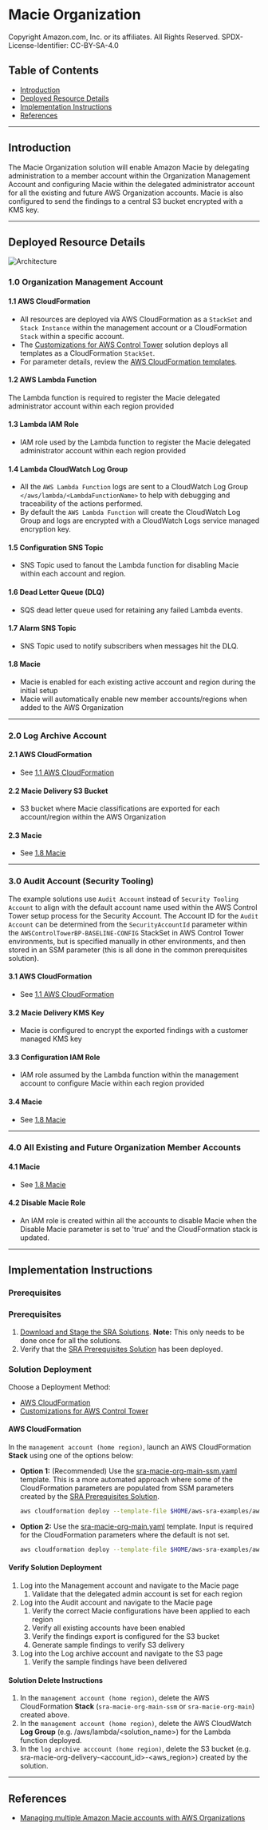 # Macie Organization<!-- omit in toc -->

Copyright Amazon.com, Inc. or its affiliates. All Rights Reserved. SPDX-License-Identifier: CC-BY-SA-4.0

## Table of Contents<!-- omit in toc -->

- [Introduction](#introduction)
- [Deployed Resource Details](#deployed-resource-details)
- [Implementation Instructions](#implementation-instructions)
- [References](#references)

---

## Introduction

The Macie Organization solution will enable Amazon Macie by delegating administration to a member account within the Organization Management Account and configuring Macie within the delegated administrator account for all the existing and future AWS
Organization accounts. Macie is also configured to send the findings to a central S3 bucket encrypted with a KMS key.

---

## Deployed Resource Details

![Architecture](./documentation/macie-org.png)

### 1.0 Organization Management Account<!-- omit in toc -->

#### 1.1 AWS CloudFormation<!-- omit in toc -->

- All resources are deployed via AWS CloudFormation as a `StackSet` and `Stack Instance` within the management account or a CloudFormation `Stack` within a specific account.
- The [Customizations for AWS Control Tower](https://aws.amazon.com/solutions/implementations/customizations-for-aws-control-tower/) solution deploys all templates as a CloudFormation `StackSet`.
- For parameter details, review the [AWS CloudFormation templates](templates/).

#### 1.2 AWS Lambda Function<!-- omit in toc -->

The Lambda function is required to register the Macie delegated administrator account within each region provided

#### 1.3 Lambda IAM Role<!-- omit in toc -->

- IAM role used by the Lambda function to register the Macie delegated administrator account within each region provided

#### 1.4 Lambda CloudWatch Log Group<!-- omit in toc -->

- All the `AWS Lambda Function` logs are sent to a CloudWatch Log Group `</aws/lambda/<LambdaFunctionName>` to help with debugging and traceability of the actions performed.
- By default the `AWS Lambda Function` will create the CloudWatch Log Group and logs are encrypted with a CloudWatch Logs service managed encryption key.

#### 1.5 Configuration SNS Topic<!-- omit in toc -->

- SNS Topic used to fanout the Lambda function for disabling Macie within each account and region.

#### 1.6 Dead Letter Queue (DLQ)<!-- omit in toc -->

- SQS dead letter queue used for retaining any failed Lambda events.

#### 1.7 Alarm SNS Topic<!-- omit in toc -->

- SNS Topic used to notify subscribers when messages hit the DLQ.

#### 1.8 Macie<!-- omit in toc -->

- Macie is enabled for each existing active account and region during the initial setup
- Macie will automatically enable new member accounts/regions when added to the AWS Organization

---

### 2.0 Log Archive Account<!-- omit in toc -->

#### 2.1 AWS CloudFormation<!-- omit in toc -->

- See [1.1 AWS CloudFormation](#11-aws-cloudformation)

#### 2.2 Macie Delivery S3 Bucket<!-- omit in toc -->

- S3 bucket where Macie classifications are exported for each account/region within the AWS Organization

#### 2.3 Macie<!-- omit in toc -->

- See [1.8 Macie](#18-macie)

---

### 3.0 Audit Account (Security Tooling)<!-- omit in toc -->

The example solutions use `Audit Account` instead of `Security Tooling Account` to align with the default account name used within the AWS Control Tower setup process for the Security Account. The Account ID for the `Audit Account`  can be determined from the `SecurityAccountId` parameter within the `AWSControlTowerBP-BASELINE-CONFIG` StackSet in AWS Control Tower environments, but is specified manually in other environments, and then stored in an SSM parameter (this is all done in the common prerequisites solution).

#### 3.1 AWS CloudFormation<!-- omit in toc -->

- See [1.1 AWS CloudFormation](#11-aws-cloudformation)

#### 3.2 Macie Delivery KMS Key<!-- omit in toc -->

- Macie is configured to encrypt the exported findings with a customer managed KMS key

#### 3.3 Configuration IAM Role<!-- omit in toc -->

- IAM role assumed by the Lambda function within the management account to configure Macie within each region provided

#### 3.4 Macie<!-- omit in toc -->

- See [1.8 Macie](#18-macie)

---

### 4.0 All Existing and Future Organization Member Accounts<!-- omit in toc -->

#### 4.1 Macie<!-- omit in toc -->

- See [1.8 Macie](#18-macie)

#### 4.2 Disable Macie Role<!-- omit in toc -->

- An IAM role is created within all the accounts to disable Macie when the Disable Macie parameter is set to 'true' and the CloudFormation stack is updated.

---

## Implementation Instructions

### Prerequisites<!-- omit in toc -->

### Prerequisites<!-- omit in toc -->

1. [Download and Stage the SRA Solutions](../../../docs/DOWNLOAD-AND-STAGE-SOLUTIONS.md). **Note:** This only needs to be done once for all the solutions.
2. Verify that the [SRA Prerequisites Solution](../../common/common_prerequisites/) has been deployed.

### Solution Deployment<!-- omit in toc -->

Choose a Deployment Method:

- [AWS CloudFormation](#aws-cloudformation)
- [Customizations for AWS Control Tower](../../../docs/CFCT-DEPLOYMENT-INSTRUCTIONS.md)

#### AWS CloudFormation<!-- omit in toc -->

In the `management account (home region)`, launch an AWS CloudFormation **Stack** using one of the options below:

- **Option 1:** (Recommended) Use the [sra-macie-org-main-ssm.yaml](templates/sra-macie-org-main-ssm.yaml) template. This is a more automated approach where some of the CloudFormation parameters are populated from SSM parameters created by the
  [SRA Prerequisites Solution](../../common/common_prerequisites/).

  ```bash
  aws cloudformation deploy --template-file $HOME/aws-sra-examples/aws_sra_examples/solutions/macie/macie_org/templates/sra-macie-org-main-ssm.yaml --stack-name sra-macie-org-main-ssm --capabilities CAPABILITY_NAMED_IAM
  ```

- **Option 2:** Use the [sra-macie-org-main.yaml](templates/sra-macie-org-main.yaml) template. Input is required for the CloudFormation parameters where the default is not set.

  ```bash
  aws cloudformation deploy --template-file $HOME/aws-sra-examples/aws_sra_examples/solutions/macie/macie_org/templates/sra-macie-org-main.yaml --stack-name sra-macie-org-main --capabilities CAPABILITY_NAMED_IAM --parameter-overrides pAuditAccountId=<AUDIT_ACCOUNT_ID> pLogArchiveAccountId=<LOG_ARCHIVE_ACCOUNT_ID> pOrganizationId=<ORGANIZATION_ID> pRootOrganizationalUnitId=<ROOT_ORGANIZATIONAL_UNIT_ID> pSRAStagingS3BucketName=<SRA_STAGING_S3_BUCKET_NAME>
  ```

#### Verify Solution Deployment<!-- omit in toc -->

1. Log into the Management account and navigate to the Macie page
   1. Validate that the delegated admin account is set for each region
2. Log into the Audit account and navigate to the Macie page
   1. Verify the correct Macie configurations have been applied to each region
   2. Verify all existing accounts have been enabled
   3. Verify the findings export is configured for the S3 bucket
   4. Generate sample findings to verify S3 delivery
3. Log into the Log archive account and navigate to the S3 page
   1. Verify the sample findings have been delivered

#### Solution Delete Instructions<!-- omit in toc -->

1. In the `management account (home region)`, delete the AWS CloudFormation **Stack** (`sra-macie-org-main-ssm` or `sra-macie-org-main`) created above.
2. In the `management account (home region)`, delete the AWS CloudWatch **Log Group** (e.g. /aws/lambda/<solution_name>) for the Lambda function deployed.
3. In the `log archive acccount (home region)`, delete the S3 bucket (e.g. sra-macie-org-delivery-<account_id>-<aws_region>) created by the solution.

---

## References

- [Managing multiple Amazon Macie accounts with AWS Organizations](https://docs.aws.amazon.com/macie/latest/user/macie-organizations.html)
